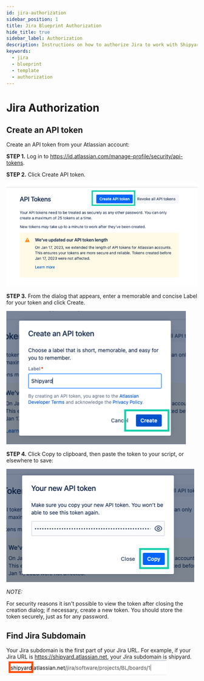 ```yaml
---
id: jira-authorization
sidebar_position: 1
title: Jira Blueprint Authorization
hide_title: true
sidebar_label: Authorization
description: Instructions on how to authorize Jira to work with Shipyard's low-code Jira templates.
keywords:
  - jira
  - blueprint
  - template
  - authorization
---
```


# Jira Authorization

## Create an API token
Create an API token from your Atlassian account:

**STEP 1.** Log in to https://id.atlassian.com/manage-profile/security/api-tokens.

**STEP 2.** Click Create API token.

![](../../.gitbook/assets/shipyard_2023-05-17-17-16-39.png)

**STEP 3.** From the dialog that appears, enter a memorable and concise Label for your token and click Create.

![](../../.gitbook/assets/shipyard_2023-05-17-17-17-25.png)

**STEP 4.** Click Copy to clipboard, then paste the token to your script, or elsewhere to save:

![](../../.gitbook/assets/shipyard_2023-05-17-17-18-34.png)

_NOTE:_

For security reasons it isn't possible to view the token after closing the creation dialog; if necessary, create a new token.
You should store the token securely, just as for any password.

## Find Jira Subdomain
Your Jira subdomain is the first part of your Jira URL. For example, if your Jira URL is https://shipyard.atlassian.net, your Jira subdomain is shipyard.
![](../../.gitbook/assets/shipyard_2023-05-17-17-19-24.png)